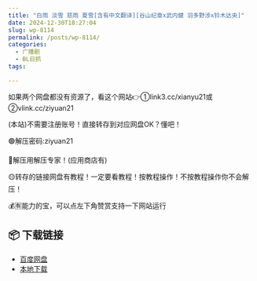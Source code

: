 ```yaml
---
title: "白雨 淡雪 慈雨 夏雪[含有中文翻译][谷山纪章x武内健 羽多野涉x铃木达央]"
date: 2024-12-30T18:27:04
slug: wp-8114
permalink: /posts/wp-8114/
categories:
  - 广播剧
  - BL日抓
tags:

---
```


如果两个网盘都没有资源了，看这个网站👉①link3.cc/xianyu21或②vlink.cc/ziyuan21

(本站)不需要注册账号！直接转存到对应网盘OK？懂吧！

🟢解压密码:ziyuan21

🔵解压用解压专家！(应用商店有)

🟡转存的链接网盘有教程！一定要看教程！按教程操作！不按教程操作你不会解压！

💰🈶能力的宝，可以点左下角赞赏支持一下网站运行

## 📦 下载链接
- [百度网盘](https://blziyuan21.com/pay-download/8114?key=4782b5ac67&down_id=0)
- [本地下载](https://blziyuan21.com/pay-download/8114?key=4782b5ac67&down_id=1)

